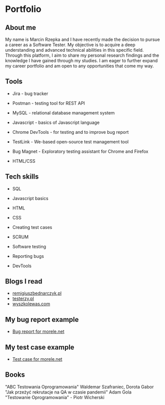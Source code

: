 # Portfolio


## About me
My name is Marcin Rzepka and I have recently made the decision to pursue a career as a Software Tester. My objective is to acquire a deep understanding and advanced technical abilities in this specific field. Through this platform, I aim to share my personal research findings and the knowledge I have gained through my studies. I am eager to further expand my career portfolio and am open to any opportunities that come my way.

## Tools

* Jira - bug tracker

* Postman - testing tool for REST API

* MySQL - relational database management system

* Javascript - basics of Javascript language

* Chrome DevTools - for testing and to improve bug report

* TestLink - We-based open-source test management tool

* Bug Magnet - Exploratory testing assistant for Chrome and Firefox
* HTML/CSS

## Tech skills

* SQL

* Javascript basics

* HTML

* CSS

* Creating test cases

* SCRUM

* Software testing

* Reporting bugs

* DevTools

## Blogs I read

* [remigiuszbednarczyk.pl](remigiuszbednarczyk.pl)<br>
* [testerzy.pl](testerzy.pl)<br>
* [wyszkolewas.com](www.wyszkolewas.com.pl/blog/)

## My bug report example


* [Bug report for morele.net](https://docs.google.com/document/d/1R4nvAigmE3Ox0-oF-sUJ68RN0sow-aVo/edit?usp=sharing&ouid=117712944018414349555&rtpof=true&sd=true)





## My test case example

* [Test case for morele.net](https://docs.google.com/spreadsheets/d/1ePlWL2T5S6vnK6o6kR-0Va8CUUSFONvK/edit?usp=sharing&ouid=117712944018414349555&rtpof=true&sd=true)



## Books

 "ABC Testowania Oprogramowania" Waldemar Szafraniec, Dorota Gabor<br>
 "Jak przeżyć rekrutacje na QA w czasie pandemii" Adam Gola<br>
 "Testowanie Oprogramowania" - Piotr Wicherski 



